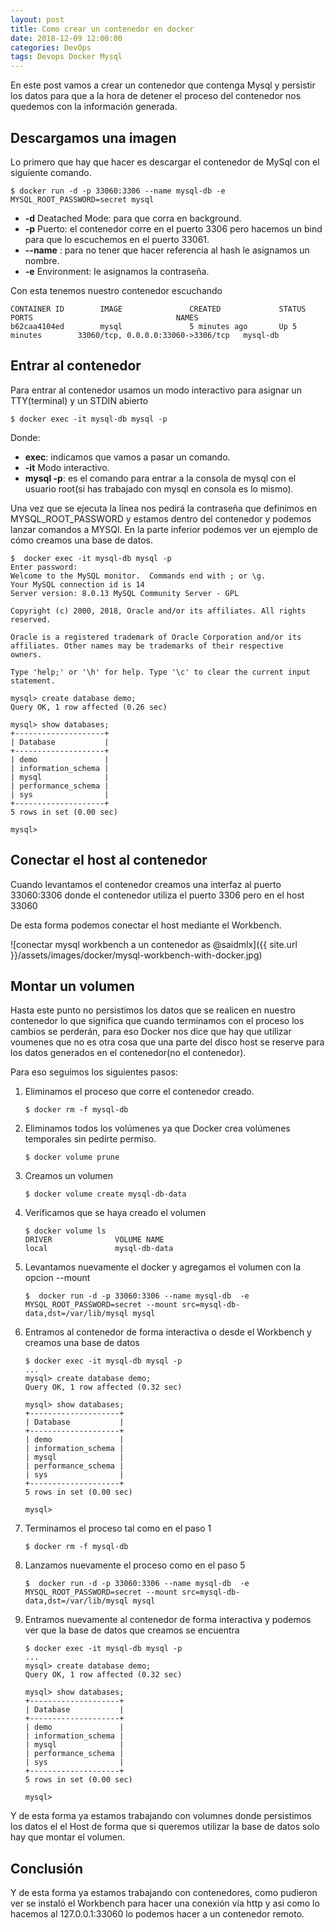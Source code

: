 ```yaml
---
layout: post
title: Como crear un contenedor en docker
date: 2018-12-09 12:00:00 
categories: DevOps
tags: Devops Docker Mysql
---
```


En este post vamos a crear un contenedor que contenga Mysql y persistir los datos para que a la hora de detener el proceso del contenedor nos quedemos con la información generada.

## Descargamos una imagen

Lo primero que hay que hacer es descargar el contenedor de MySql con el siguiente comando.

```terminal
$ docker run -d -p 33060:3306 --name mysql-db -e MYSQL_ROOT_PASSWORD=secret mysql

```

* __-d__ Deatached Mode: para que corra en background.
* __-p__ Puerto: el contenedor corre en el puerto 3306 pero hacemos un bind para que lo escuchemos en el puerto 33061.
* __--name__ : para no tener que hacer referencia al hash le asignamos un nombre.
* __-e__ Environment: le asignamos la contraseña.

Con esta tenemos nuestro contenedor escuchando

```terminal
CONTAINER ID        IMAGE               CREATED             STATUS              PORTS                                NAMES
b62caa4104ed        mysql               5 minutes ago       Up 5 minutes        33060/tcp, 0.0.0.0:33060->3306/tcp   mysql-db
```

## Entrar al contenedor

Para entrar al contenedor usamos un modo interactivo para asignar un TTY(terminal) y un STDIN abierto
```terminal
$ docker exec -it mysql-db mysql -p
```

Donde:
* __exec__: indicamos que vamos a pasar un comando.
* __-it__ Modo interactivo.
* __mysql -p__: es el comando para entrar a la consola de mysql con el usuario root(si has trabajado con mysql en consola es lo mismo).

Una vez que se ejecuta la línea nos pedirá la contraseña que definimos en MYSQL_ROOT_PASSWORD y estamos dentro del contenedor y podemos lanzar comandos a MYSQl.
En la parte inferior podemos ver un ejemplo de cómo creamos una base de datos.

```terminal
$  docker exec -it mysql-db mysql -p
Enter password:
Welcome to the MySQL monitor.  Commands end with ; or \g.
Your MySQL connection id is 14
Server version: 8.0.13 MySQL Community Server - GPL

Copyright (c) 2000, 2018, Oracle and/or its affiliates. All rights reserved.

Oracle is a registered trademark of Oracle Corporation and/or its
affiliates. Other names may be trademarks of their respective
owners.

Type 'help;' or '\h' for help. Type '\c' to clear the current input statement.

mysql> create database demo;
Query OK, 1 row affected (0.26 sec)

mysql> show databases;
+--------------------+
| Database           |
+--------------------+
| demo               |
| information_schema |
| mysql              |
| performance_schema |
| sys                |
+--------------------+
5 rows in set (0.00 sec)

mysql>

```

## Conectar el host al contenedor

Cuando levantamos el contenedor creamos una interfaz al puerto 33060:3306 donde el contenedor utiliza el puerto 3306 pero en el host 33060

De esta forma podemos conectar el host mediante el Workbench.

![conectar mysql workbench a un contenedor as @saidmlx]({{ site.url }}/assets/images/docker/mysql-workbench-with-docker.jpg)

## Montar un volumen

Hasta este punto no persistimos los datos que se realicen en nuestro contenedor lo que significa que cuando terminamos con el proceso los cambios se perderán, para eso Docker nos dice que hay que utilizar voumenes que no es otra cosa que una parte del disco host se reserve para los datos generados en el contenedor(no el contenedor).

Para eso seguimos los siguientes pasos:

1. Eliminamos el proceso que corre el contenedor creado.
    ```terminal
    $ docker rm -f mysql-db
    ```

1. Eliminamos todos los volúmenes ya que Docker crea volúmenes temporales sin pedirte permiso.
    ```terminal
    $ docker volume prune
    ```
1. Creamos un volumen
    ```terminal
    $ docker volume create mysql-db-data
    ```
1. Verificamos que se haya creado el volumen
    ```terminal
    $ docker volume ls
    DRIVER              VOLUME NAME
    local               mysql-db-data
    ```
1. Levantamos nuevamente el docker y agregamos el volumen con la opcion --mount
    ```terminal 
    $  docker run -d -p 33060:3306 --name mysql-db  -e MYSQL_ROOT_PASSWORD=secret --mount src=mysql-db-data,dst=/var/lib/mysql mysql
    ```
1. Entramos al contenedor de forma interactiva o desde el Workbench y creamos una base de datos
    ```terminal
    $ docker exec -it mysql-db mysql -p
    ...
    mysql> create database demo;         
    Query OK, 1 row affected (0.32 sec)  
                                        
    mysql> show databases;               
    +--------------------+               
    | Database           |               
    +--------------------+               
    | demo               |               
    | information_schema |               
    | mysql              |               
    | performance_schema |               
    | sys                |               
    +--------------------+               
    5 rows in set (0.00 sec)             
                                        
    mysql>                          
    ``` 
1. Terminamos el proceso tal como en el paso 1
    ```terminal
    $ docker rm -f mysql-db
    ```

1. Lanzamos nuevamente el proceso como en el paso 5 
    ```terminal 
    $  docker run -d -p 33060:3306 --name mysql-db  -e MYSQL_ROOT_PASSWORD=secret --mount src=mysql-db-data,dst=/var/lib/mysql mysql
    ```

1. Entramos nuevamente al contenedor de forma interactiva y podemos ver que la base de datos que creamos se encuentra
    ```terminal
    $ docker exec -it mysql-db mysql -p
    ...
    mysql> create database demo;         
    Query OK, 1 row affected (0.32 sec)  
                                        
    mysql> show databases;               
    +--------------------+               
    | Database           |               
    +--------------------+               
    | demo               |               
    | information_schema |               
    | mysql              |               
    | performance_schema |               
    | sys                |               
    +--------------------+               
    5 rows in set (0.00 sec)             
                                        
    mysql>                          
    ``` 

Y de esta forma ya estamos trabajando con volumnes donde persistimos los datos el el Host de forma que si queremos utilizar la base de datos solo hay que montar el volumen. 

## Conclusión
Y de esta forma ya estamos trabajando con contenedores, como pudieron ver se instaló el Workbench para hacer una conexión vía http y asi como lo hacemos al 127.0.0.1:33060 lo podemos hacer a un contenedor remoto. 

